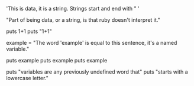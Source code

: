 'This is data, it is a string. Strings start and end with  " '
 
"Part of being data, or a string, is that ruby doesn't interpret it."
 
puts 1+1
puts "1+1"
 
example = "The word 'example' is equal to this sentence, it's a named variable."
 
puts example
puts example
puts example
 
puts "variables are any previously undefined word that"
puts "starts with a lowercase letter."